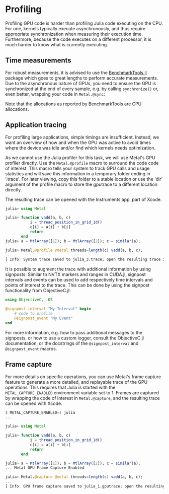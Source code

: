 # Profiling

Profiling GPU code is harder than profiling Julia code executing on the CPU. For one,
kernels typically execute asynchronously, and thus require appropriate synchronization when
measuring their execution time. Furthermore, because the code executes on a different
processor, it is much harder to know what is currently executing.


## Time measurements

For robust measurements, it is advised to use the
[BenchmarkTools.jl](https://github.com/JuliaCI/BenchmarkTools.jl) package which goes to
great lengths to perform accurate measurements. Due to the asynchronous nature of GPUs, you
need to ensure the GPU is synchronized at the end of every sample, e.g. by calling
`synchronize()` or, even better, wrapping your code in `Metal.@sync`:

Note that the allocations as reported by BenchmarkTools are CPU allocations.

## Application tracing

For profiling large applications, simple timings are insufficient. Instead, we want an
overview of how and when the GPU was active to avoid times where the device was idle and/or
find which kernels needs optimization.

As we cannot use the Julia profiler for this task, we will use Metal's GPU profiler
directly. Use the `Metal.@profile` macro to surround the code code of interest. This macro
tells your system to track GPU calls and usage statistics and will save this information in
a temporary folder ending in '.trace'. For later viewing, copy this folder to a stable
location or use the 'dir' argument of the profile macro to store the gputrace to a different
location directly.

The resulting trace can be opened with the Instruments app, part of Xcode.

```julia
julia> using Metal

julia> function vadd(a, b, c)
           i = thread_position_in_grid_1d()
           c[i] = a[i] + b[i]
           return
       end
julia> a = MtlArray([1]); b = MtlArray([2]); c = similar(a);

julia> Metal.@profile @metal threads=length(c) vadd(a, b, c);
...
[ Info: System trace saved to julia_3.trace; open the resulting trace in Instruments
```

It is possible to augment the trace with additional information by using signposts: Similar
to NVTX markers and ranges in CUDA.jl, signpost intervals and events can be used to add
respectively time intervals and points of interest to the trace. This can be done by using
the signpost functionality from ObjectiveC.jl:

```julia
using ObjectiveC, .OS

@signpost_interval "My Interval" begin
    # code to profile
    @signpost_event "My Event"
end
```

For more information, e.g. how to pass additional messages to the signposts, or how to
use a custom logger, consult the ObjectiveC.jl documentation, or the docstrings of the
`@signpost_interval` and `@signpost_event` macros.

## Frame capture

For more details on specific operations, you can use Metal's frame capture feature to
generate a more detailed, and replayable trace of the GPU operations. This requires that
Julia is started with the `METAL_CAPTURE_ENABLED` environment variable set to 1. Frames are
captured by wrapping the code of interest in `Metal.@capture`, and the resulting trace can
be opened with Xcode.

```julia
$ METAL_CAPTURE_ENABLED=1 julia
...

julia> using Metal

julia> function vadd(a, b, c)
           i = thread_position_in_grid_1d()
           c[i] = a[i] + b[i]
           return
       end

julia> a = MtlArray([1]); b = MtlArray([2]); c = similar(a);
... Metal GPU Frame Capture Enabled

julia> Metal.@capture @metal threads=length(c) vadd(a, b, c);
...
[ Info: GPU frame capture saved to julia_1.gputrace; open the resulting trace in Xcode
```
